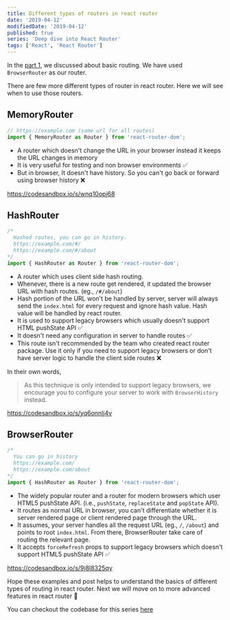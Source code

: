 ```yaml
---
title: Different types of routers in react router
date: '2019-04-12'
modifiedDate: '2019-04-12'
published: true
series: 'Deep dive into React Router'
tags: ['React', 'React Router']
---
```


In the [part 1](/blog/basic-routing-in-react-router/), we discussed about basic routing. We have used `BrowserRouter` as our router.

There are few more different types of router in react router. Here we will see when to use those routers.

## MemoryRouter

```jsx
// https://example.com (same url for all routes)
import { MemoryRouter as Router } from 'react-router-dom';
```

- A router which doesn't change the URL in your browser instead it keeps the URL changes in memory
- It is very useful for testing and non browser environments ✅
- But in browser, It doesn't have history. So you can't go back or forward using browser history ❌

https://codesandbox.io/s/wnq10opj68

## HashRouter

```jsx
/*
  Hashed routes, you can go in history.
  https://example.com/#/
  https://example.com/#/about
*/
import { HashRouter as Router } from 'react-router-dom';
```

- A router which uses client side hash routing.
- Whenever, there is a new route get rendered, it updated the browser URL with hash routes. (eg., `/#/about`)
- Hash portion of the URL won't be handled by server, server will always send the `index.html` for every request and ignore hash value. Hash value will be handled by react router.
- It is used to support legacy browsers which usually doesn't support HTML pushState API ✅
- It doesn't need any configuration in server to handle routes ✅
- This route isn't recommended by the team who created react router package. Use it only if you need to support legacy browsers or don't have server logic to handle the client side routes ❌

In their own words,

> As this technique is only intended to support legacy browsers, we encourage you to configure your server to work with `BrowserHistory` instead.

https://codesandbox.io/s/yq6onnlj4v

## BrowserRouter

```jsx
/*
  You can go in history
  https://example.com/
  https://example.com/about
*/
import { HashRouter as Router } from 'react-router-dom';
```

- The widely popular router and a router for modern browsers which user HTML5 pushState API. (i.e., `pushState`, `replaceState` and `popState` API).
- It routes as normal URL in browser, you can't differentiate whether it is server rendered page or client rendered page through the URL.
- It assumes, your server handles all the request URL (eg., `/`, `/about`) and points to root `index.html`. From there, BrowserRouter take care of routing the relevant page.
- It accepts `forceRefresh` props to support legacy browsers which doesn't support HTML5 pushState API ✅

https://codesandbox.io/s/9j8l8325qy

Hope these examples and post helps to understand the basics of different types of routing in react router. Next we will move on to more advanced features in react router 🤗

You can checkout the codebase for this series [here](https://github.com/learnwithparam/react-router-series)
